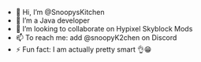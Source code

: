 - 👋 Hi, I’m @SnoopysKitchen
- 🌱 I’m a Java developer
- 💞️ I’m looking to collaborate on Hypixel Skyblock Mods
- 📫 To reach me: add @snoopyK2chen on Discord
- ⚡ Fun fact: I am actually pretty smart 👌😁

<!---
SnoopysKitchen/SnoopysKitchen is a ✨ special ✨ repository because its `README.md` (this file) appears on your GitHub profile.
You can click the Preview link to take a look at your changes.
--->
